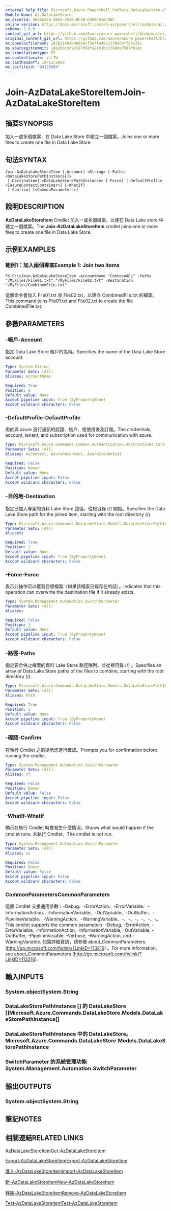 ```yaml
---
external help file: Microsoft.Azure.PowerShell.Cmdlets.DataLakeStore.dll-Help.xml
Module Name: Az.DataLakeStore
ms.assetid: 4E9EA2E9-4BE2-4530-BC2B-D369C016CD8C
online version: https://docs.microsoft.com/en-us/powershell/module/az.datalakestore/join-azdatalakestoreitem
schema: 2.0.0
content_git_url: https://github.com/Azure/azure-powershell/blob/master/src/DataLakeStore/DataLakeStore/help/Join-AzDataLakeStoreItem.md
original_content_git_url: https://github.com/Azure/azure-powershell/blob/master/src/DataLakeStore/DataLakeStore/help/Join-AzDataLakeStoreItem.md
ms.openlocfilehash: 1d361149109b654cf3e7fa45e133b9daff84c21c
ms.sourcegitcommit: 1de2b6c3c99197958fa2101bc37680e7507f91ac
ms.translationtype: MT
ms.contentlocale: zh-TW
ms.lasthandoff: 10/13/2020
ms.locfileid: "94129594"
---
```

# <span data-ttu-id="0ca70-101">Join-AzDataLakeStoreItem</span><span class="sxs-lookup"><span data-stu-id="0ca70-101">Join-AzDataLakeStoreItem</span></span>

## <span data-ttu-id="0ca70-102">摘要</span><span class="sxs-lookup"><span data-stu-id="0ca70-102">SYNOPSIS</span></span>
<span data-ttu-id="0ca70-103">加入一或多個檔案，在 Data Lake Store 中建立一個檔案。</span><span class="sxs-lookup"><span data-stu-id="0ca70-103">Joins one or more files to create one file in Data Lake Store.</span></span>

## <span data-ttu-id="0ca70-104">句法</span><span class="sxs-lookup"><span data-stu-id="0ca70-104">SYNTAX</span></span>

```
Join-AzDataLakeStoreItem [-Account] <String> [-Paths] <DataLakeStorePathInstance[]>
 [-Destination] <DataLakeStorePathInstance> [-Force] [-DefaultProfile <IAzureContextContainer>] [-WhatIf]
 [-Confirm] [<CommonParameters>]
```

## <span data-ttu-id="0ca70-105">說明</span><span class="sxs-lookup"><span data-stu-id="0ca70-105">DESCRIPTION</span></span>
<span data-ttu-id="0ca70-106">**AzDataLakeStoreItem** Cmdlet 加入一或多個檔案，以便在 Data Lake store 中建立一個檔案。</span><span class="sxs-lookup"><span data-stu-id="0ca70-106">The **Join-AzDataLakeStoreItem** cmdlet joins one or more files to create one file in Data Lake Store.</span></span>

## <span data-ttu-id="0ca70-107">示例</span><span class="sxs-lookup"><span data-stu-id="0ca70-107">EXAMPLES</span></span>

### <span data-ttu-id="0ca70-108">範例1：加入兩個專案</span><span class="sxs-lookup"><span data-stu-id="0ca70-108">Example 1: Join two items</span></span>
```
PS C:\>Join-AzDataLakeStoreItem -AccountName "ContosoADL" -Paths "/MyFiles/File01.txt","/MyFiles/File02.txt" -Destination "/MyFiles/CombinedFile.txt"
```

<span data-ttu-id="0ca70-109">這個命令會加入 File01.txt 並 File02.txt，以建立 CombinedFile.txt 的檔案。</span><span class="sxs-lookup"><span data-stu-id="0ca70-109">This command joins File01.txt and File02.txt to create the file CombinedFile.txt.</span></span>

## <span data-ttu-id="0ca70-110">參數</span><span class="sxs-lookup"><span data-stu-id="0ca70-110">PARAMETERS</span></span>

### <span data-ttu-id="0ca70-111">-帳戶</span><span class="sxs-lookup"><span data-stu-id="0ca70-111">-Account</span></span>
<span data-ttu-id="0ca70-112">指定 Data Lake Store 帳戶的名稱。</span><span class="sxs-lookup"><span data-stu-id="0ca70-112">Specifies the name of the Data Lake Store account.</span></span>

```yaml
Type: System.String
Parameter Sets: (All)
Aliases: AccountName

Required: True
Position: 0
Default value: None
Accept pipeline input: True (ByPropertyName)
Accept wildcard characters: False
```

### <span data-ttu-id="0ca70-113">-DefaultProfile</span><span class="sxs-lookup"><span data-stu-id="0ca70-113">-DefaultProfile</span></span>
<span data-ttu-id="0ca70-114">用於與 azure 進行通訊的認證、帳戶、租使用者及訂閱。</span><span class="sxs-lookup"><span data-stu-id="0ca70-114">The credentials, account, tenant, and subscription used for communication with azure.</span></span>

```yaml
Type: Microsoft.Azure.Commands.Common.Authentication.Abstractions.Core.IAzureContextContainer
Parameter Sets: (All)
Aliases: AzContext, AzureRmContext, AzureCredential

Required: False
Position: Named
Default value: None
Accept pipeline input: False
Accept wildcard characters: False
```

### <span data-ttu-id="0ca70-115">-目的地</span><span class="sxs-lookup"><span data-stu-id="0ca70-115">-Destination</span></span>
<span data-ttu-id="0ca70-116">指定已加入專案的資料 Lake Store 路徑，從根目錄 (/) 開始。</span><span class="sxs-lookup"><span data-stu-id="0ca70-116">Specifies the Data Lake Store path for the joined item, starting with the root directory (/).</span></span>

```yaml
Type: Microsoft.Azure.Commands.DataLakeStore.Models.DataLakeStorePathInstance
Parameter Sets: (All)
Aliases:

Required: True
Position: 2
Default value: None
Accept pipeline input: True (ByPropertyName)
Accept wildcard characters: False
```

### <span data-ttu-id="0ca70-117">-Force</span><span class="sxs-lookup"><span data-stu-id="0ca70-117">-Force</span></span>
<span data-ttu-id="0ca70-118">表示此操作可以覆寫目標檔案（如果該檔案已經存在的話）。</span><span class="sxs-lookup"><span data-stu-id="0ca70-118">Indicates that this operation can overwrite the destination file if it already exists.</span></span>

```yaml
Type: System.Management.Automation.SwitchParameter
Parameter Sets: (All)
Aliases:

Required: False
Position: 3
Default value: None
Accept pipeline input: True (ByPropertyName)
Accept wildcard characters: False
```

### <span data-ttu-id="0ca70-119">-路徑</span><span class="sxs-lookup"><span data-stu-id="0ca70-119">-Paths</span></span>
<span data-ttu-id="0ca70-120">指定要合併之檔案的資料 Lake Store 路徑陣列，並從根目錄 (/) 。</span><span class="sxs-lookup"><span data-stu-id="0ca70-120">Specifies an array of Data Lake Store paths of the files to combine, starting with the root directory (/).</span></span>

```yaml
Type: Microsoft.Azure.Commands.DataLakeStore.Models.DataLakeStorePathInstance[]
Parameter Sets: (All)
Aliases: Path

Required: True
Position: 1
Default value: None
Accept pipeline input: True (ByPropertyName)
Accept wildcard characters: False
```

### <span data-ttu-id="0ca70-121">-確認</span><span class="sxs-lookup"><span data-stu-id="0ca70-121">-Confirm</span></span>
<span data-ttu-id="0ca70-122">在執行 Cmdlet 之前提示您進行確認。</span><span class="sxs-lookup"><span data-stu-id="0ca70-122">Prompts you for confirmation before running the cmdlet.</span></span>

```yaml
Type: System.Management.Automation.SwitchParameter
Parameter Sets: (All)
Aliases: cf

Required: False
Position: Named
Default value: False
Accept pipeline input: False
Accept wildcard characters: False
```

### <span data-ttu-id="0ca70-123">-WhatIf</span><span class="sxs-lookup"><span data-stu-id="0ca70-123">-WhatIf</span></span>
<span data-ttu-id="0ca70-124">顯示在執行 Cmdlet 時會發生什麼情況。</span><span class="sxs-lookup"><span data-stu-id="0ca70-124">Shows what would happen if the cmdlet runs.</span></span>
<span data-ttu-id="0ca70-125">未執行 Cmdlet。</span><span class="sxs-lookup"><span data-stu-id="0ca70-125">The cmdlet is not run.</span></span>

```yaml
Type: System.Management.Automation.SwitchParameter
Parameter Sets: (All)
Aliases: wi

Required: False
Position: Named
Default value: False
Accept pipeline input: False
Accept wildcard characters: False
```

### <span data-ttu-id="0ca70-126">CommonParameters</span><span class="sxs-lookup"><span data-stu-id="0ca70-126">CommonParameters</span></span>
<span data-ttu-id="0ca70-127">這個 Cmdlet 支援通用參數：-Debug、-ErrorAction、-ErrorVariable、-InformationAction、-InformationVariable、-OutVariable、-OutBuffer、-PipelineVariable、-WarningAction、-WarningVariable、-、-、-、-、-、-。</span><span class="sxs-lookup"><span data-stu-id="0ca70-127">This cmdlet supports the common parameters: -Debug, -ErrorAction, -ErrorVariable, -InformationAction, -InformationVariable, -OutVariable, -OutBuffer, -PipelineVariable, -Verbose, -WarningAction, and -WarningVariable.</span></span> <span data-ttu-id="0ca70-128">如需詳細資訊，請參閱 about_CommonParameters (http://go.microsoft.com/fwlink/?LinkID=113216) 。</span><span class="sxs-lookup"><span data-stu-id="0ca70-128">For more information, see about_CommonParameters (http://go.microsoft.com/fwlink/?LinkID=113216).</span></span>

## <span data-ttu-id="0ca70-129">輸入</span><span class="sxs-lookup"><span data-stu-id="0ca70-129">INPUTS</span></span>

### <span data-ttu-id="0ca70-130">System.object</span><span class="sxs-lookup"><span data-stu-id="0ca70-130">System.String</span></span>

### <span data-ttu-id="0ca70-131">DataLakeStorePathInstance [] 的 DataLakeStore []</span><span class="sxs-lookup"><span data-stu-id="0ca70-131">Microsoft.Azure.Commands.DataLakeStore.Models.DataLakeStorePathInstance[]</span></span>

### <span data-ttu-id="0ca70-132">DataLakeStorePathInstance 中的 DataLakeStore。</span><span class="sxs-lookup"><span data-stu-id="0ca70-132">Microsoft.Azure.Commands.DataLakeStore.Models.DataLakeStorePathInstance</span></span>

### <span data-ttu-id="0ca70-133">SwitchParameter 的系統管理功能</span><span class="sxs-lookup"><span data-stu-id="0ca70-133">System.Management.Automation.SwitchParameter</span></span>

## <span data-ttu-id="0ca70-134">輸出</span><span class="sxs-lookup"><span data-stu-id="0ca70-134">OUTPUTS</span></span>

### <span data-ttu-id="0ca70-135">System.object</span><span class="sxs-lookup"><span data-stu-id="0ca70-135">System.String</span></span>

## <span data-ttu-id="0ca70-136">筆記</span><span class="sxs-lookup"><span data-stu-id="0ca70-136">NOTES</span></span>

## <span data-ttu-id="0ca70-137">相關連結</span><span class="sxs-lookup"><span data-stu-id="0ca70-137">RELATED LINKS</span></span>

[<span data-ttu-id="0ca70-138">AzDataLakeStoreItem</span><span class="sxs-lookup"><span data-stu-id="0ca70-138">Get-AzDataLakeStoreItem</span></span>](./Get-AzDataLakeStoreItem.md)

[<span data-ttu-id="0ca70-139">Export-AzDataLakeStoreItem</span><span class="sxs-lookup"><span data-stu-id="0ca70-139">Export-AzDataLakeStoreItem</span></span>](./Export-AzDataLakeStoreItem.md)

[<span data-ttu-id="0ca70-140">匯入-AzDataLakeStoreItem</span><span class="sxs-lookup"><span data-stu-id="0ca70-140">Import-AzDataLakeStoreItem</span></span>](./Import-AzDataLakeStoreItem.md)

[<span data-ttu-id="0ca70-141">新-AzDataLakeStoreItem</span><span class="sxs-lookup"><span data-stu-id="0ca70-141">New-AzDataLakeStoreItem</span></span>](./New-AzDataLakeStoreItem.md)

[<span data-ttu-id="0ca70-142">移除-AzDataLakeStoreItem</span><span class="sxs-lookup"><span data-stu-id="0ca70-142">Remove-AzDataLakeStoreItem</span></span>](./Remove-AzDataLakeStoreItem.md)

[<span data-ttu-id="0ca70-143">Test-AzDataLakeStoreItem</span><span class="sxs-lookup"><span data-stu-id="0ca70-143">Test-AzDataLakeStoreItem</span></span>](./Test-AzDataLakeStoreItem.md)


